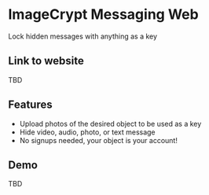 # ImageCrypt Messaging Web
Lock hidden messages with anything as a key
## Link to website
TBD
## Features
- Upload photos of the desired object to be used as a key
- Hide video, audio, photo, or text message
- No signups needed, your object is your account!
## Demo
TBD
